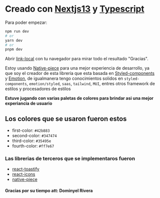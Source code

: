 # Creado con [Nextjs13][] y [Typescript][]

Para poder empezar:

```bash
npm run dev
# or
yarn dev
# or
pnpm dev
```

Abrir [link-local][] con tu navegador para mirar todo el resultado "Gracias".

Estoy usando [Native-piece][] para una mejor experiencia de desarrollo,
ya que soy el creador de esta librería que esta basada en [Styled-components][]
y [Emotion][], de igualmanera tengo conocimientos solidos en `styled-components`,
`emotion/styled`, `saas`, `tailwind`, `MUI`, entres otros framework de estilos y
procesadores de estilos

**Estuve jugando con varias paletas de colores para brindar asi una
mejor experiancia de usuario**

## Los colores que se usaron fueron estos

* first-color: `#42b883`
* second-color: `#347474`
* third-color: `#35495e`
* fourth-color: `#ff7e67`

### Las librerias de terceros que se implementaros fueron

* [react-toastify][]
* [react-icons][]
* [native-piece][]

#### Gracias por su tiempo att: Dominyel Rivera

[emotion]: https://emotion.sh
[nextjs13]: https://nextjs.org/
[link-local]: http://localhost:3000
[native-piece]: https://native-piece
[typescript]: https://www.typescriptlang.org/
[styled-components]: https://styled-components.com/
[react-icons]: https://react-icons.github.io/react-icons
[react-toastify]: https://fkhadra.github.io/react-toastify/introduction
